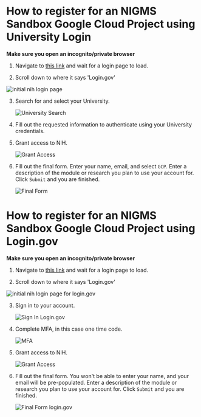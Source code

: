 # How to register for an NIGMS Sandbox Google Cloud Project using University Login

**Make sure you open an incognito/private browser**

1. Navigate to [this link](https://nih-cloudlab.firebaseapp.com/NIGMS) and wait for a login page to load.

2. Scroll down to where it says 'Login.gov'

  ![initial nih login page](/images/1_NIH_login.png)

3. Search for and select your University.

   ![University Search](/images/2_input_university.png)

4. Fill out the requested information to authenticate using your University credentials.

5. Grant access to NIH. 

   ![Grant Access](/images/3_grant_access.png)

6. Fill out the final form. Enter your name, email, and select `GCP`. Enter a description of the module or research you plan to use your account for. Click `Submit` and you are finished.

   ![Final Form](/images/4_final_form.png)
   
# How to register for an NIGMS Sandbox Google Cloud Project using Login.gov

**Make sure you open an incognito/private browser**

1. Navigate to [this link](https://nih-cloudlab.firebaseapp.com/NIGMS) and wait for a login page to load.

2. Scroll down to where it says 'Login.gov'

  ![initial nih login page for login.gov](/images/5_logingov.png)

3. Sign in to your account.

   ![Sign In Login.gov](/images/6_signin_logingov.png)

4. Complete MFA, in this case one time code.

   ![MFA](/images/7_mfa.png)

6. Grant access to NIH. 

   ![Grant Access](/images/3_grant_access.png)

7. Fill out the final form. You won't be able to enter your name, and your email will be pre-populated. Enter a description of the module or research you plan to use your account for. Click `Submit` and you are finished.

   ![Final Form login.gov](/images/7_final_form.png)
